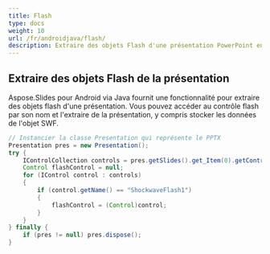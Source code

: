 ```yaml
---
title: Flash
type: docs
weight: 10
url: /fr/androidjava/flash/
description: Extraire des objets Flash d'une présentation PowerPoint en utilisant Java
---
```


## **Extraire des objets Flash de la présentation**

Aspose.Slides pour Android via Java fournit une fonctionnalité pour extraire des objets flash d'une présentation. Vous pouvez accéder au contrôle flash par son nom et l'extraire de la présentation, y compris stocker les données de l'objet SWF.

```java
// Instancier la classe Presentation qui représente le PPTX
Presentation pres = new Presentation();
try {
    IControlCollection controls = pres.getSlides().get_Item(0).getControls();
    Control flashControl = null;
    for (IControl control : controls)
    {
        if (control.getName() == "ShockwaveFlash1")
        {
            flashControl = (Control)control;
        }
    }
} finally {
    if (pres != null) pres.dispose();
}
```